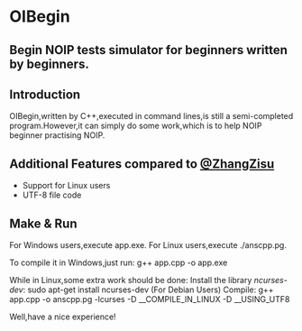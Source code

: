 # OIBegin
## Begin NOIP tests simulator for beginners written by beginners.

## Introduction
OIBegin,written by C++,executed in command lines,is still a semi-completed program.However,it can simply do some work,which is to help NOIP beginner practising NOIP.

## Additional Features compared to [@ZhangZisu](https://github.com/ZhangZisu/OIBegin)
+ Support for Linux users
+ UTF-8 file code

## Make & Run
For Windows users,execute app.exe.
For Linux users,execute ./anscpp.pg.

To compile it in Windows,just run:
    g++ app.cpp -o app.exe

While in Linux,some extra work should be done:
    Install the library *ncurses-dev*:
        sudo apt-get install ncurses-dev (For Debian Users)
    Compile:
        g++ app.cpp -o anscpp.pg -lcurses -D __COMPILE_IN_LINUX -D __USING_UTF8

Well,have a nice experience!
